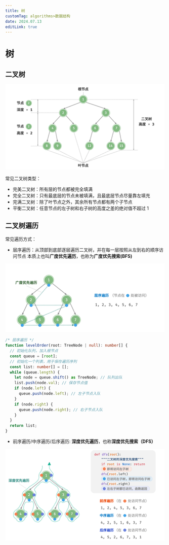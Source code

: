```yaml
---
title: 树
customTag: algorithms>数据结构
date: 2024.07.13
editLink: true
---
```


# 树



## 二叉树

![](https://raw.githubusercontent.com/dennis-wjz/pic-go-assert-store/master/image/20240716120614.png)



常见二叉树类型：

- 完美二叉树：所有层的节点都被完全填满
- 完全二叉树：只有最底层的节点未被填满，且最底层节点尽量靠左填充
- 完满二叉树：除了叶节点之外，其余所有节点都有两个子节点
- 平衡二叉树：任意节点的左子树和右子树的高度之差的绝对值不超过 1



## 二叉树遍历

常见遍历方式：

- 层序遍历：从顶部到底部逐层遍历二叉树，并在每一层按照从左到右的顺序访问节点 本质上也叫**广度优先遍历**，也称为**广度优先搜索(BFS)**

![](https://raw.githubusercontent.com/dennis-wjz/pic-go-assert-store/master/image/20240718105621.png)

```ts
/* 层序遍历 */
function levelOrder(root: TreeNode | null): number[] {
  // 初始化队列，加入根节点
  const queue = [root];
  // 初始化一个列表，用于保存遍历序列
  const list: number[] = [];
  while (queue.length) {
    let node = queue.shift() as TreeNode; // 队列出队
    list.push(node.val); // 保存节点值
    if (node.left) {
      queue.push(node.left); // 左子节点入队
    }
    if (node.right) {
      queue.push(node.right); // 右子节点入队
    }
  }
  return list;
}
```



- 前序遍历/中序遍历/后序遍历: **深度优先遍历**，也称**深度优先搜索（DFS）**

![](https://raw.githubusercontent.com/dennis-wjz/pic-go-assert-store/master/image/20240718135746.png)

```ts

```


